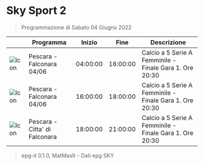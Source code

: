# Sky Sport 2
> Programmazione di Sabato 04 Giugno 2022

||Programma|Inizio|Fine|Descrizione|
|---|---|---|---|---|
|![Icon](https://guidatv.sky.it/uuid/sportcalcio_cover_gc2KOQiZI.png)|Pescara - Falconara 04/06|04:00:00|16:00:00|Calcio a 5 Serie A Femminile - Finale Gara 1. Ore 20:30
|![Icon](https://guidatv.sky.it/uuid/sportcalcio_cover_gc2KOQiZI.png)|Pescara - Falconara 04/06|16:00:00|18:00:00|Calcio a 5 Serie A Femminile - Finale Gara 1. Ore 20:30
|![Icon](https://guidatv.sky.it/uuid/9aaf8321-6d47-4dbe-986a-f3473a63cafa/cover?md5ChecksumParam=fe175e6734236b1b161d282cb9edec20)|Pescara - Citta&#039; di Falconara|18:00:00|21:00:00|Calcio a 5 Serie A Femminile - Finale Gara 1. Ore 20:30



 > epg-it 0.1.0, MatMasIt - Dati epg SKY